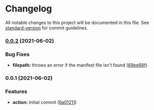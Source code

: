 # Changelog

All notable changes to this project will be documented in this file. See [standard-version](https://github.com/conventional-changelog/standard-version) for commit guidelines.

### [0.0.2](https://github.com/metrisk/cdk-stack-info/compare/v0.0.1...v0.0.2) (2021-06-02)


### Bug Fixes

* **filepath:** throws an error if the manifest file isn't found ([69ee68f](https://github.com/metrisk/cdk-stack-info/commit/69ee68ff7ff77c730d2ea46560a7fdfab7e7391b))

### 0.0.1 (2021-06-02)


### Features

* **action:** initial commit ([6a01211](https://github.com/metrisk/cdk-stack-info/commit/6a0121143c66e8d842078f3d1291427745d7af2b))
